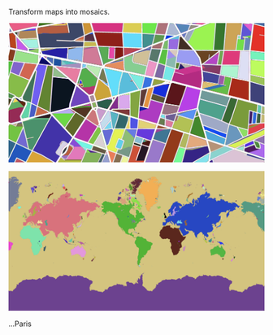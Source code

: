 Transform maps into mosaics.

![paris](./screenshots/maposaic_paris.png)

![monde](./screenshots/maposaic_monde.png)

...Paris
